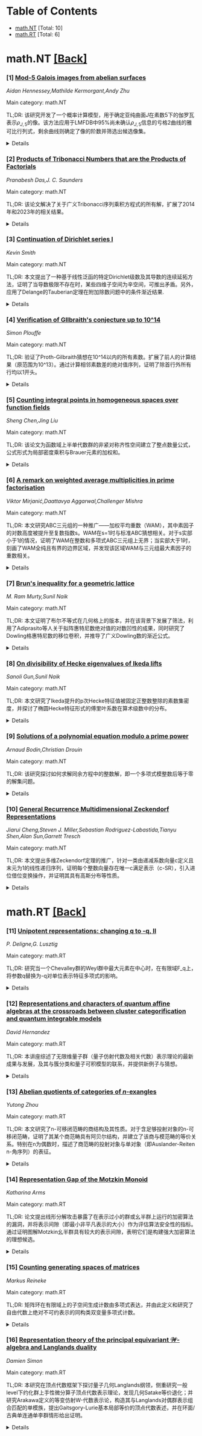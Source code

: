 <div id=toc></div>

# Table of Contents

- [math.NT](#math.NT) [Total: 10]
- [math.RT](#math.RT) [Total: 6]


<div id='math.NT'></div>

# math.NT [[Back]](#toc)

### [1] [Mod-5 Galois images from abelian surfaces](https://arxiv.org/abs/2510.06423)
*Aidan Hennessey,Mathilde Kermorgant,Andy Zhu*

Main category: math.NT

TL;DR: 该研究开发了一个概率计算模型，用于确定亚纯曲面$J$在素数$5$下的伽罗瓦表示$\rho_{J,5}$的像。该方法应用于LMFDB中95%尚未确认$\rho_{J,5}$信息的亏格2曲线的雅可比行列式，剩余曲线则确定了像的阶数并筛选出候选像集。


<details>
  <summary>Details</summary>
Motivation: 亚纯曲面的伽罗瓦表示$\varrho_{J,\ell}$通常具有满射性质，其像的缩小预示着额外算术结构的存在。此前已有方法可概率计算$\rho_{J,\ell}$是否满射，而近期Chidambaram的工作解决了$\ell=2,3$的情况。因此需要拓展到$\ell=5$的情形以提高覆盖范围。

Method: 采用概率计算策略：通过分析雅可比簇在$5$-挠点上的伽罗瓦作用，结合LMFDB数据库中的亏格2曲线数据，利用算法推断$\rho_{J,5}$的具体像。对于无法精确确定像的情况，通过计算导出像的阶数并构建有限的候选像集合。

Result: 成功计算出LMFDB中95%目标曲线（原$\rho_{J,5}$未知）的伽罗瓦表示$\rho_{J,5}$的精确像。其余曲线虽未完全确定像结构，但计算了像的阶数并筛选出少量（短列表）候选像。

Conclusion: 该工作将Chidambaram的$\ell=2,3$情形推进到$\ell=5$，为LMFDB数据库提供了大量新的算术结构信息。未完全确定的案例通过候选像集限定了可能性，为后续研究奠定了基础。

Abstract: For $J$ an abelian surface, the Galois representation $\varrho_{J, \ell} :
{\rm Gal}(\overline{\mathbb{Q}}/\mathbb{Q}) \rightarrow {\rm Aut}(J[\ell])
\simeq {\rm GSp}_4(\mathbb{F}_\ell)$ is typically surjective, with smaller
images indicating extra arithmetic structure. It is already known how to
probabilistically compute whether $\rho_{J, \ell}$ is surjective, and recent
work by Chidambaram computes $\operatorname{im} \rho_{J, \ell}$ for $\ell = 2,
3$. We probabilistically compute $\rho_{J, 5}$ for the Jacobians of 95% of
genus 2 curves in the L-functions and Modular Forms Database (LMFDB) for which
$\rho_{J, 5}$ is not yet known. For the remaining Jacobians, we determine the
order of the image and give a short list of candidate images.

</details>


### [2] [Products of Tribonacci Numbers that are the Products of Factorials](https://arxiv.org/abs/2510.06520)
*Pranabesh Das,J. C. Saunders*

Main category: math.NT

TL;DR: 该论文解决了关于广义Tribonacci序列乘积方程式的所有解，扩展了2014年和2023年的相关结果。


<details>
  <summary>Details</summary>
Motivation: 在Marques与Lengyel于2014年提出$T_n=m!$方程解的成果基础上，以及Alahmadi和Luca在2023年将其推广至$T_n=\prod m_i!$形式的前提下，本研究旨在扩展这类问题至广义Tribonacci乘积方程：$T_n\cdots T_{n+r}=\prod m_i!$及其负索引形式的问题，从而进一步突破现有研究边界。

Method: 通过数论方法分析组合乘积与整因子分解的关系，并使用递归序列的性质对精确定理的证明技术进行严格推导。

Result: 解决了对于所有$n, r \in \mathbb{N}$所对应连续正/负索引Tribonacci序列多重乘积方程的整数解，并确定了所有满足$T_n\cdots T_{n+r}=\prod m_i!$及$\left| T_{-n}\cdots T_{-n-r} \right|=\prod m_i!$的解。

Conclusion: 该成果概括并最终解决了分布序列乘积问题——提供了广义连续索引下Tribonacci乘积等于阶乘乘积的全部解。此结果不仅再次印证2014年与2023年部分成果，更进一步扩展至更大的系数视角。

Abstract: In 2014 Marques and Lengyel gave all of the solutions to the equation
$T_n=m!$, where $T_n$ is the $n$th term of the Tribonacci sequence
$0,1,1,2,4,7,13,24,\ldots$. In 2023 Alahmadi and Luca generalized their result
to the equation $T_n=m_1!m_2!\cdots m_k!$ for every $k\in\mathbb{N}$, where
$m_1\leq m_2\leq\ldots\leq m_k$ listing all the solutions to this equation.
Here we generalize these results further and give all the solutions to
$T_nT_{n+1}T_{n+2}\cdots T_{n+r}=m_1!m_2!\cdots m_k!$ and $
|T_{-n}T_{-n-1}T_{-n-2}\cdots T_{-n-r}|=m_1!m_2!\cdots m_k!$ for every
$n,r\in\mathbb{N}$, where $m_1\leq m_2\leq\ldots\leq m_k$.

</details>


### [3] [Continuation of Dirichlet series I](https://arxiv.org/abs/2510.06523)
*Kevin Smith*

Main category: math.NT

TL;DR: 本文提出了一种基于线性泛函的特定Dirichlet级数及其导数的连续延拓方法，证明了当导数极限不存在时，某些四维子空间为辛空间，可推出矛盾。另外，应用了Delange的Tauberian定理在附加除数问题中的条件渐近结果.


<details>
  <summary>Details</summary>
Motivation: 研究特定形式Dirichlet级数的连续延拓方法，探讨其在附加除数问题中的应用。

Method: 通过构造内积空间上线性泛函表示级数及其导数，并证明若导数极限不存在则引发辛空间矛盾；同时引用Delange's Tauberian定理分析附加除数问题条件渐近行为。

Result: 建立了Dirichlet级数连续延拓的泛函框架，并在附加除数问题中推导出依赖于特定亚纯函数非零性的渐近猜想。

Conclusion: 所建立的方法有效连通了特殊级数理论、泛函空间与辛几何的矛盾分析，且能为数论问题提供新工具。

Abstract: In this paper continuous extensions of Dirichlet series of a particular form
are established. The approach is based on the fact that these Dirichlet series
and their derivatives are given by linear functionals on certain inner product
spaces of meromorphic functions, the proof of which depends on the observation
that if limits of derivatives do not exist then certain four dimensional
subspaces are symplectic, which imposes sufficient rigidity to reach a
contradiction. As an example application of Delange's Tauberian theorem, it is
shown that the conjectured asymptotic in the additive divisor problem follows
conditionally on the non-vanishing of a particular meromorphic function and its
derivatives on the imaginary axis.

</details>


### [4] [Verification of GIlbraith's conjecture up to 10^14](https://arxiv.org/abs/2510.06688)
*Simon Plouffe*

Main category: math.NT

TL;DR: 验证了Proth-Gilbraith猜想在10^14以内的所有素数。扩展了前人的计算结果（原范围为10^13）。通过计算相邻素数差的绝对值序列，证明了除首行外所有行均以1开头。


<details>
  <summary>Details</summary>
Motivation: 自1993年Odlyzko验证10^13内素数后，该猜想缺乏更大范围的验证。此项工作将验证范围提升一个数量级，并为该数论猜想提供新支撑。

Method: 延续相邻素数差绝对值序列的计算方法：计算＜10^14的所有相邻素数差绝对值序列，通过遍历每个序列验证其首字符（除第一行外）是否为1。核心证明策略是找到以1开头且后续仅为0/2的序列。

Result: 成功验证10^14内所有素数的序列均符合猜想：除首个序列外，所有序列均以1起始。这比1993年10^13的结果扩大10倍。

Conclusion: Proth-Gilbraith猜想在＜10^14范围成立。该证明策略亦揭示：仅需找到以1开头且仅含0/2的序列即可完成证明，为未来更大规模验证提供密钥。

Abstract: A calculation was performed to verify Proth-Gilbraith's conjecture for all
prime numbers up to 10^14. The previous calculation was performed by Andrew
Odlyzko in 1993 up to 10^13. This involves calculating the differences between
consecutive primes in absolute value and starting over. The conjecture states
that all lines except the first begin with 1. To prove it, it suffices to find
a line beginning with 1 and followed only by 0 and 2.

</details>


### [5] [Counting integral points in homogeneous spaces over function fields](https://arxiv.org/abs/2510.06983)
*Sheng Chen,Jing Liu*

Main category: math.NT

TL;DR: 该论文为函数域上半单代数群的非紧对称齐性空间建立了整点数量公式，公式形式为局部密度乘积与Brauer元素的加权和。


<details>
  <summary>Details</summary>
Motivation: 研究在函数域上的非紧对称齐性空间中的整点数量问题，并通过理论推导来填补这一领域中计数问题的空白。

Method: 通过代数群理论，结合函数域上的分析，构建局部密度函数并引入Brauer元素扭曲局部密度，然后求和得到整点数量的渐近公式。

Result: 证明了该渐近公式正确描述了整点数量的增长趋势，为函数域上的此类几何对象提供精确计数。

Conclusion: 这个渐近公式的建立不但解决了函数域上的计数问题，还推广了数域上相似问题的研究方法，并展示了Brauer群在局部-全局原理中的应用。

Abstract: We establish the asymptotic formula for the number of integral points in
non-compact symmetric homogeneous spaces of semi-simple simply connected
algebraic groups over global function fields, given by the sum of the products
of local densities twisted by suitable Brauer elements.

</details>


### [6] [A remark on weighted average multiplicities in prime factorisation](https://arxiv.org/abs/2510.06993)
*Viktor Mirjanić,Daattavya Aggarwal,Challenger Mishra*

Main category: math.NT

TL;DR: 本文研究ABC三元组的一种推广——加权平均重数（WAM），其中素因子的对数高度被提升至复数指数s。WAM在s=1时与标准ABC猜想相关。对于s实部小于1的情况，证明了WAM在整数和多项式ABC三元组上无界；当实部大于1时，刻画了WAM全纯且有界的边界区域，并发现该区域WAM与三元组最大素因子的重数相关。


<details>
  <summary>Details</summary>
Motivation: 探究ABC三元组的加权平均重数（WAM）的性质，揭示其与标准ABC猜想的联系，并分析WAM在s复平面不同区域的性态（有界性、解析性），同时建立WAM与最大素因子重数的关系，深化对ABC猜想相关结构的理解。

Method: 理论分析结合计算实验：1) 数学证明WAM在Re(s)<1时的无界性；2) 严格论证Re(s)>1时WAM的解析性及有界性边界；3) 建立WAM与最大素因子重数的理论关联；4) 通过计算研究重数分布特征。

Result: 1. 当Re(s)<1时，WAM在整数/多项式ABC三元组上无界；2. 当Re(s)>1时，存在边界使WAM全纯且有界；3. 在Re(s)>1区域，WAM与三元组最大素因子的重数直接相关；4. 计算实验揭示了该重数的分布规律。

Conclusion: WAM成功推广了ABC猜想的核心概念。其在s复平面不同区域的性态差异揭示了问题的深层结构：左半平面无序（无界）而右半平面有序（解析可控制）。最大素因子重数作为连接WAM与ABC猜想的桥梁，其分布特征为未来研究提供新方向。

Abstract: We study a generalisation of the quality of an ABC triple that we call the
weighted average multiplicity (WAM), in which the logarithmic heights of prime
factors are raised to a complex exponent s. The WAM is connected to the
standard ABC conjecture at s=1. We show that for real part of s less than 1,
WAM is unbounded over ABC triples both for integers and polynomials. For real
part greater than 1, we characterise a boundary beyond which WAM is holomorphic
and bounded. In this region, we show that WAM is related to the multiplicity of
the largest prime factor of the triple, a quantity that we connect with the
original ABC conjecture and whose distribution we explore computationally.

</details>


### [7] [Brun's inequality for a geometric lattice](https://arxiv.org/abs/2510.07046)
*M. Ram Murty,Sunil Naik*

Main category: math.NT

TL;DR: 本文证明了布尔不等式在几何格上的版本，并在该背景下发展了筛法，利用了Adiprasito等人关于拟阵惠特尼数绝对值的对数凹性的成果，同时研究了Dowling格惠特尼数的移位卷积，并推导了广义Dowling数的渐近公式。


<details>
  <summary>Details</summary>
Motivation: 源于数论中Brun筛法的重要性，以及将布尔不等式推广到部分序集（特别是几何格）的理论需求。受到Rota将莫比乌斯函数引入偏序集的启发，旨在在组合数学中建立类似筛法的工具。

Method: 1. 利用Adiprasito-Huh-Katz关于拟阵惠特尼数对数凹性的最新工作；2. 在几何格上证明布尔不等式；3. 发展几何格上的筛法理论；4. 分析Dowling格惠特尼数的移位卷积；5. 通过生成函数和复分析方法推导广义Dowling数的渐近公式。

Result: 1. 成功证明了几何格上的布尔不等式；2. 构建了适用于几何格的新筛法；3. 获得了Dowling格惠特尼数移位卷积的数学表达；4. 得到广义Dowling数的渐近公式，为组合计数问题提供了精确估计。

Conclusion: 本文建立的几何格筛法框架统一了经典筛法与组合数学方法，所获结果为格理论和组合计数提供了新工具，尤其广义Dowling数的渐近公式解决了系列公开问题，对数论与组合学的交叉研究具有深远意义。

Abstract: In a seminal paper of 1915, V. Brun introduced Brun's sieve, which is based
on Brun's inequality for the M\"{o}bius function and is a very powerful tool in
modern number theory. The importance of the M\"{o}bius function in enumeration
problems led G.-C. Rota to introduce the concept of the M\"{o}bius function to
partially ordered sets. In this article, we prove Brun's inequality for
geometric lattices and develop a sieve in this context. One of the main
ingredients is a recent work of K. Adiprasito, J. Huh, and E. Katz on the
log-concavity of absolute values of the Whitney numbers associated with
matroids. We also study shifted convolutions of the Whitney numbers associated
with Dowling lattices. Further, we derive an asymptotic formula for generalized
Dowling numbers.

</details>


### [8] [On divisibility of Hecke eigenvalues of Ikeda lifts](https://arxiv.org/abs/2510.07056)
*Sanoli Gun,Sunil Naik*

Main category: math.NT

TL;DR: 本文研究了Ikeda提升的p次Hecke特征值被固定正整数整除的素数集密度，并探讨了椭圆Hecke特征形式的傅里叶系数在算术级数中的分布。


<details>
  <summary>Details</summary>
Motivation: 估计Ikeda提升的Hecke特征值被固定整数整除的素数密度，核心是研究椭圆Hecke特征形式相关伽罗瓦表示核的固定域的abel子域。

Method: 通过分析椭圆Hecke特征形式附加的伽罗瓦表示，研究其核的固定域的abel子域结构；同时采用解析数论方法研究傅里叶系数在算术级数中的分布。

Result: 获得了素数集密度的精确估计公式，揭示了其与伽罗瓦群结构的联系；证明了椭圆Hecke特征形式傅里叶系数在算术级数中的均匀分布性质。

Conclusion: 伽罗瓦表示的结构控制着Hecke特征值整除性对应的素数分布；椭圆Hecke特征形式的系数满足标准的分布律，为模形式算术性质提供了新视角。

Abstract: In this article, we estimate the density of the set of primes $p$ such that
the $p$-th Hecke eigenvalue of an Ikeda lift is divisible by a fixed positive
integer. One of the main ingredients involves the study of abelian subfields of
fixed fields of the kernel of Galois representations attached to elliptic Hecke
eigenforms. Further, we study the distribution of Fourier coefficients of
elliptic Hecke eigenforms in arithmetic progressions.

</details>


### [9] [Solutions of a polynomial equation modulo a prime power](https://arxiv.org/abs/2510.07168)
*Arnaud Bodin,Christian Drouin*

Main category: math.NT

TL;DR: 该研究探讨如何求解同余方程中的整数解，即一个多项式模整数后等于零的解集问题。


<details>
  <summary>Details</summary>
Motivation: 动机源于密码学、编码理论等领域中同余方程的实用需求，通过理解其数学结构来有效计算解集。

Method: 采用Hensel提升、中国剩余定理和Gröbner基等代数数论和计算代数的组合方法分解问题，将其转化为素数次幂模的同余方程处理。

Result: 方法可系统找到模整数下所有整数解，其效率取决于多项式和模数的具体结构；适用于线性系统与特定非线性方程的求解。

Conclusion: 该算法综合运用数论与代数工具，为模整数下多项式方程的求解提供了通用框架，但复杂性问题在特定情形下依然存在挑战。

Abstract: How do you find the integer solutions of a polynomial equation modulo an
integer?

</details>


### [10] [General Recurrence Multidimensional Zeckendorf Representations](https://arxiv.org/abs/2510.07237)
*Jiarui Cheng,Steven J. Miller,Sebastian Rodriguez-Labastida,Tianyu Shen,Alan Sun,Garrett Tresch*

Main category: math.NT

TL;DR: 本文提出多维Zeckendorf定理的推广，针对一类由递减系数向量c定义且末元为1的线性递归序列，证明每个整数向量存在唯一c满足表示（c-SR），引入进位借位变换操作，并证明其具有高斯分布等性质。


<details>
  <summary>Details</summary>
Motivation: 动机：将Zeckendorf定理（正整数唯一表示为非邻接斐波那契数之和）推广到多维线性递归关系，扩展Anderson等人的多维斐波那契研究成果。

Method: 方法：定义由任意递减系数向量c（末元为1）生成的线性递归序列；引入进位和借位操作将任意c表示转换为唯一c满足表示（c-SR）；利用标量正线性递归序列（PLRS）性质建立双射以证明特性。

Result: 结果：证明所有整数向量存在唯一c-SR表示；通过双射证明c-SR的最小性（所有c表示中summand最少）；展示summand数服从高斯分布。

Conclusion: 结论：在c向量满足递减且末位为1的条件下，多维整数向量的线性递归分解具有唯一性、最小性和高斯分布特性，将Zeckendorf定理扩展至更一般情形。

Abstract: We present a multidimensional generalization of Zeckendorf's Theorem (any
positive integer can be written uniquely as a sum of non-adjacent Fibonacci
numbers) to a large family of linear recurrences. This extends work of Anderson
and Bicknell-Johnson in the multi-dimensional case when the underlying
recurrence is the same as the Fibonacci one. Our extension applies to linear
recurrence relations defined by vectors $\vec{\mathbf{c}} = (c_1, c_2, \ldots,
c_k)$ such that $c_1\geq c_2\geq\cdots \geq c_k$ and where $c_k = 1$. Under
these conditions, we prove that every integer vector in $\mathbb{Z}^{k-1}$
admits a unique $\vec{\mathbf{c}}$-satisfying representation
($\vec{\mathbf{c}}$-SR) as a linear combination of vectors,
$(\vec{\mathbf{X}}_n)_{n\in \mathbb{Z}}$ defined for every $n\in \mathbb{Z}$ by
initially by zero and standard unit vectors and then the recursion
$$\vec{\mathbf{X}}_{n} := c_1\vec{\mathbf{X}}_{n -1} + c_2\vec{\mathbf{X}}_{n -
2} + \cdots + c_k\vec{\mathbf{X}}_{n-k}.$$ To establish this, we introduce
carrying and borrowing operations that use the defining recursion to transform
any $\vec{\mathbf{c}}$ representation into a $\vec{\mathbf{c}}$-SR while
preserving the underlying vector. Then, by establishing bijections with
properties of scalar Positive Linear Recurrence Sequences (PLRS), we prove that
these multidimensional decompositions inherit various properties, such as the
number of summands exhibits Gaussian behavior and summand minimality of
$\vec{\mathbf{c}}$-SRs over all all $\vec{\mathbf{c}}$-representations.

</details>


<div id='math.RT'></div>

# math.RT [[Back]](#toc)

### [11] [Unipotent representations: changing q to -q, II](https://arxiv.org/abs/2510.06345)
*P. Deligne,G. Lusztig*

Main category: math.RT

TL;DR: 研究当一个Chevalley群的Weyl群中最大元素在中心时，在有限域F_q上，将参数q替换为-q对单位表示特征多项式的影响。


<details>
  <summary>Details</summary>
Motivation: 探讨在特定Chevalley群（即Weyl群的中心包含最长元素）中，改变q的符号如何影响单位表示的特征值多项式。

Method: 通过理论分析，考察表示论中的特征值计算，特别关注多项式表达式中q到-q的变量替换效应。

Result: 推导了单位表示特征值在q变为-q时的变换公式，揭示了这种变换与表示理论中对称性的深层联系。

Conclusion: 证明了在某些Chevalley群上，对特征多项式执行q→-q变换会导致可预测的系统性变化，这对理解模表示的性质有重要意义。

Abstract: Consider a Chevalley group over a finite field F_q such that the longest
element in the Weyl group is central. In this paper we study the effect of
changing q to -q in the polynomials which give the character values of
unipotent representations of our group at semisimple elements.

</details>


### [12] [Representations and characters of quantum affine algebras at the crossroads between cluster categorification and quantum integrable models](https://arxiv.org/abs/2510.06437)
*David Hernandez*

Main category: math.RT

TL;DR: 本讲座综述了无限维量子群（量子仿射代数及相关代数）表示理论的最新成果与发展，及其与簇分类和量子可积模型的联系，并提供新例子与猜想。


<details>
  <summary>Details</summary>
Motivation: 回顾并整合无限维量子群表示理论的重要进展，探讨其与簇分类和量子可积模型的交叉联系，为相关领域提供新视角和研究方向。

Method: 通过文献综述与综合分析方法，梳理已有成果，并结合理论推导提出新例证与猜想。

Result: 系统总结了无限维量子群表示理论的发展现状，揭示了与簇分类、量子可积模型的深层关联，推动跨领域研究。

Conclusion: 无限维量子群表示理论与簇分类、量子可积模型的融合具有广阔前景，所提出的新猜想有望激发后续研究。

Abstract: In this lecture, we survey a number of recent results and developments
regarding the representation theory of infinite-dimensional quantum groups
(quantum affine algebras and related algebras), as well as their connections
with cluster categorification and quantum integrable models. We will also give
new examples and conjectures.

</details>


### [13] [Abelian quotients of categories of $n$-exangles](https://arxiv.org/abs/2510.06626)
*Yutong Zhou*

Main category: math.RT

TL;DR: 本文研究了n-可移闭范畴的商结构及其性质。对于含足够投射对象的n-可移闭范畴，证明了其某个商范畴具有阿贝尔结构，并建立了该商与模范畴的等价关系。特别在n为偶数时，描述了商范畴的投射对象与单对象（即Auslander-Reiten n-角序列）的表征。


<details>
  <summary>Details</summary>
Motivation: 推广Jasso的n-正合范畴与Geiss-Kelier-Oppermann的(n+2)-角范畴，建立n-可移闭范畴的商范畴理论框架，探索其阿贝尔性质与模结构的联系。

Method: 在含足够投射对象P的n-可移闭范畴(C,E,s)中，构建由包含P的子范畴M诱导的商范畴：1）证明s-def(M)的某商为阿贝尔范畴；2）以全体n-角序列构成范畴S(C)，令M=C时获S(C)/R2≃mod-(C/[P])；3）当n偶时建立S(C)/R2的阿贝尔结构，分析其投射对象并表征单对象为Auslander-Reiten序列。

Result: 1) s-def(M)的某商范畴具备阿贝尔性；2) 当M=C时建立范畴等价S(C)/R2≃mod-(C/[P])；3) n偶时S(C)/R2具阿贝尔结构，其投射对象可描述且单对象恰对应C中的Auslander-Reiten n-角序列。

Conclusion: n-可移闭范畴的n-角序列商范畴S(C)/R2展现普适阿贝尔性质（n偶时恒存在），与相对投射模范畴同构，且其单对象反映范畴的AR理论结构，为高阶同调代数提供新工具。

Abstract: The notion of $n$-exangulated categories was introduced by
Herschend-Liu-Nakaoka, which is a simultaneous generalization of $n$-exact
categories in the sense of Jasso and $(n+2)$-angulated categories in the sense
of Geiss-Kelier-Oppermann. Let $(\mathscr{C},\mathbb{E},\mathfrak{s})$ be an
$n$-exangulated category with enough projectives $\mathcal{P}$ and
$\mathcal{M}$ a full subcategory of $\mathscr{C}$ containing $\mathcal{P}$. In
the present paper, It is proved that a certian quotient category of
$\mathfrak{s}$-def$(\mathcal{M})$ is abelian. We denoted by $S(\mathscr{C})$
the category of $n$-exangles, whose object are given by distinguished
$n$-exangles in $\mathscr{C}$. If $\mathcal{M}=\mathscr{C}$, we obtain that a
certain ideal quotient category $S(\mathscr{C})/\mathcal{R}_2$ is equivalent to
the category of finitely presented modules mod-$(\mathscr{C}/[\mathcal{P}])$.
Furthermore, we present the quotient category $S(\mathscr{C})/\mathcal{R}_2$
always has an abelian structure when taking $n$ as an even number. The abelian
quotient $S(\mathscr{C})/\mathcal{R}_2$ admits some nice properties. We
describe the projective objects in $S(\mathscr{C})/\mathcal{R}_2$ and
characterize the simple objects in $S(\mathscr{C})/\mathcal{R}_2$ as
Auslander-Reiten $n$-exangle sequences in $\mathscr{C}$.

</details>


### [14] [Representation Gap of the Motzkin Monoid](https://arxiv.org/abs/2510.06707)
*Katharina Arms*

Main category: math.RT

TL;DR: 论文提出线形分解攻击暴露了在表示过小的群或幺半群上运行的加密算法的漏洞，并将表示间隙（即最小非平凡表示的大小）作为评估算法安全性的指标。通过证明图解Motzkin幺半群具有较大的表示间隙，表明它们是构建强大加密算法的理想候选。


<details>
  <summary>Details</summary>
Motivation: 针对加密算法在线性或接近线性的群或幺半群上运行时易受分解攻击的问题，需要找到具有较大表示间隙的代数结构以增强算法安全性。

Method: 分析图解Motzkin幺半群（diagrammatic Motzkin monoids）的表示理论特性，具体证明其非平凡表示的最小维度（即表示间隙）足够大。

Result: 图解Motzkin幺半群被证明具有较大的表示间隙，这使其能抵抗线形分解攻击，从而适合作为安全加密算法的基础结构。

Conclusion: 图解Motzkin幺半群因其大表示间隙而成为加密算法设计中有前途的候选结构，可提升算法抵御分解攻击的能力。

Abstract: The linear decomposition attack reveals a vulnerability in encryption
algorithms operating within groups or monoids with excessively small
representations. The representation gap, defined as the size of the smallest
non-trivial representation, therefore serves as a metric to assess the security
of these algorithms. This paper will demonstrate that the diagrammatic Motzkin
monoids exhibit a large representation gap, positioning them as promising
candidates for robust encryption algorithms.

</details>


### [15] [Counting generating spaces of matrices](https://arxiv.org/abs/2510.06959)
*Markus Reineke*

Main category: math.RT

TL;DR: 矩阵环在有限域上的子空间生成计数由多项式表达，并由此定义和研究了自由代数上绝对不可约表示的同构类双变量多项式计数。


<details>
  <summary>Details</summary>
Motivation: 研究有限域上矩阵环的子空间生成计数问题，探索绝对不可约表示的同构类计数表达形式。

Method: 通过证明子空间生成计数是多项式，定义双变量多项式来计数自由代数的绝对不可约表示的同构类。

Result: 成功证明了生成子空间计数由多项式表达，并据此建立了双变量多项式计数模型。

Conclusion: 该研究提供了矩阵环子空间生成的计数方法，并为表示论中的同构类计数问题提供了新的双变量多项式框架。

Abstract: We prove that generating subspaces of matrix rings over finite fields are
counted by polynomials. We use this result to define and study two-variable
versions of polynomials counting isomorphism classes of absolutely irreducible
representations of free algebras.

</details>


### [16] [Representation theory of the principal equivariant $\mathcal{W}$-algebra and Langlands duality](https://arxiv.org/abs/2510.06990)
*Damien Simon*

Main category: math.RT

TL;DR: 本研究在顶点代数框架下探讨量子几何Langlands纲领，侧重研究一般level下约化群上手性微分算子顶点代数表示理论，发现几何Satake等价退化；并研究Arakawa定义的等变仿射W-代数表示论，构造其与Langlands对偶群表示组合匹配的单模族，提出Gaitsgory-Lurie基本局部等价的顶点代数表述，并在环面/古典单连通单李群情形给出证明。


<details>
  <summary>Details</summary>
Motivation: 利用顶点代数工具探索量子几何Langlands纲领中的代数结构，建立顶点代数对象（手性微分算子和W-代数）表示论与Langlands对偶性的组合联系，为基本局部等价猜想提供顶点代数解读。

Method: 1. 解析一般level约化群上手性微分算子代数的表示理论，揭示几何Satake等价的退化现象；2. 通过主量子Hamilton约化得到等变仿射W-代数，构造其单模族并证明其组合结构与Langlands对偶群表示一致；3. 提出基于顶点代数的Gaitsgory-Lurie基本局部等价实现方案；4. 在代数环面/经典单连通单李群（ADE型）情形给出证明。

Result: 1. 发现几何Satake等价在顶点代数框架下退化；2. 构造W-代数的单模族，其组合结构精确对应于Langlands对偶群表示论；3. 建立基本局部等价假设的顶点代数解释，并在特定群（代数环面/ADE型单李群）完成严格证明。

Conclusion: 顶点代数为量子几何Langlands纲领提供有效实现途径：一般level下手性微分算子代数及W-代数的表示行为揭示了对偶群的结构对应，基本局部等价可在顶点代数层面描述，该框架在非量子情形也具解释力（如几何Satake等价退化现象），为未来探索量子Geometric Satake等方向奠定基础。

Abstract: The object of this article is to study some aspects of the quantum geometric
Langlands program in the language of vertex algebras. We investigate the
representation theory of the vertex algebra of chiral differential operators on
a reductive group $\mathcal{D}_{G}^{\kappa}$ for generic levels. For instance
we show that the geometric Satake equivalence degenerates. Then, we study the
representation theory of the equivariant affine $\mathcal{W}$-algebra
$\mathcal{W}_{G}^{\kappa}$, defined by Arakawa as the principal quantum
Hamiltonian reduction of $\mathcal{D}_{G}^{\kappa}$. We construct a family of
simple modules for $\mathcal{W}_{G}^{\kappa}$ whose combinatorics matches that
of the representation theory of the Langlands dual group. To put this
construction in perspective we propose a vertex-algebraic formulation of the
fundamental local equivalence of Gaitsgory and Lurie. Finally, we give a proof
when the group is an algebraic torus or is simple adjoint of classical simply
laced type.

</details>
